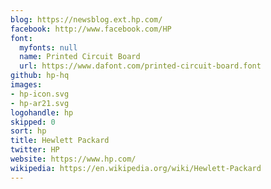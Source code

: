 ```yaml
---
blog: https://newsblog.ext.hp.com/
facebook: http://www.facebook.com/HP
font:
  myfonts: null
  name: Printed Circuit Board
  url: https://www.dafont.com/printed-circuit-board.font
github: hp-hq
images:
- hp-icon.svg
- hp-ar21.svg
logohandle: hp
skipped: 0
sort: hp
title: Hewlett Packard
twitter: HP
website: https://www.hp.com/
wikipedia: https://en.wikipedia.org/wiki/Hewlett-Packard
---
```

